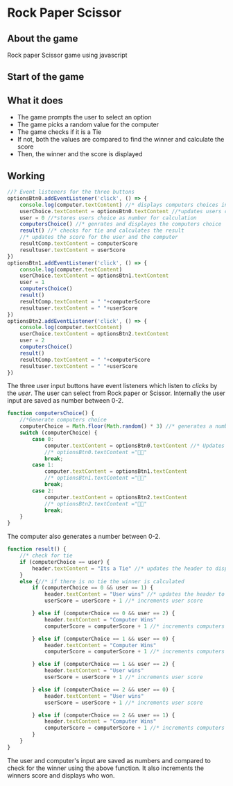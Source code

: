 # Rock Paper Scissor
## About the game
 Rock paper Scissor game using javascript 

## Start of the game



## What it does
* The game prompts the user to select an option 
* The game picks a random value for the computer 
* The game checks if it is a Tie
* If not, both the values are compared to find the winner and calculate the score
* Then, the winner and the score is displayed 


## Working
```javascript
//? Event listeners for the three buttons 
optionsBtn0.addEventListener('click', () => {
    console.log(computer.textContent) //* displays computers choices in the console
    userChoice.textContent = optionsBtn0.textContent //*updates users choice
    user = 0 //*stores users choice as number for calculation
    computersChoice() //* genrates and displayes the computers choice 
    result() //* checks for tie and calculates the result
    //* updates the score for the user and the computer
    resultComp.textContent = computerScore 
    resultuser.textContent = userScore
})
optionsBtn1.addEventListener('click', () => {
    console.log(computer.textContent)
    userChoice.textContent = optionsBtn1.textContent
    user = 1
    computersChoice()
    result()
    resultComp.textContent = " "+computerScore
    resultuser.textContent = " "+userScore
})
optionsBtn2.addEventListener('click', () => {
    console.log(computer.textContent)
    userChoice.textContent = optionsBtn2.textContent
    user = 2
    computersChoice()
    result()
    resultComp.textContent = " "+computerScore
    resultuser.textContent = " "+userScore
})

```

The three user input buttons have event listeners which listen to _clicks_ by the _user_. The user can select from Rock paper or Scissor. Internally the user input are saved as number between 0-2.

```javascript
function computersChoice() {
    //*Generate computers choice 
    computerChoice = Math.floor(Math.random() * 3) //* generates a number between 0-2 
    switch (computerChoice) {
        case 0:
            computer.textContent = optionsBtn0.textContent //* Updates the computers choice based on the generated number
            //* optionsBtn0.textContent ="✊🏻"
            break; 
        case 1:
            computer.textContent = optionsBtn1.textContent
            //* optionsBtn1.textContent ="✋🏻"
            break;
        case 2:
            computer.textContent = optionsBtn2.textContent
            //* optionsBtn2.textContent ="✌🏻"
            break;
    }
}
```
 The computer also generates a number between 0-2.

```javascript
function result() {
    //* check for tie
    if (computerChoice == user) {
        header.textContent = "Its a Tie" //* updates the header to display the winner
    }
    else {//* if there is no tie the winner is calculated
        if (computerChoice == 0 && user == 1) {
            header.textContent = "User wins" //* updates the header to display the winner
            userScore = userScore + 1 //* increments user score

        } else if (computerChoice == 0 && user == 2) {
            header.textContent = "Computer Wins"
            computerScore = computerScore + 1 //* increments computers score

        } else if (computerChoice == 1 && user == 0) {
            header.textContent = "Computer Wins"
            computerScore = computerScore + 1 //* increments computers score

        } else if (computerChoice == 1 && user == 2) {
            header.textContent = "User wins"
            userScore = userScore + 1 //* increments user score

        } else if (computerChoice == 2 && user == 0) {
            header.textContent = "User wins"
            userScore = userScore + 1 //* increments user score

        } else if (computerChoice == 2 && user == 1) {
            header.textContent = "Computer Wins"
            computerScore = computerScore + 1 //* increments computers score
        }
    }
}
```
The user and computer's input are saved as numbers and compared to check for the winner using the above function. It also increments the winners score and displays who won. 